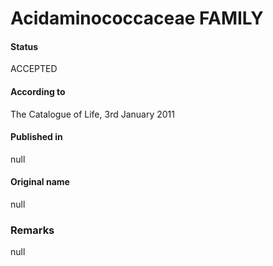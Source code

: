 # Acidaminococcaceae FAMILY

#### Status
ACCEPTED

#### According to
The Catalogue of Life, 3rd January 2011

#### Published in
null

#### Original name
null

### Remarks
null